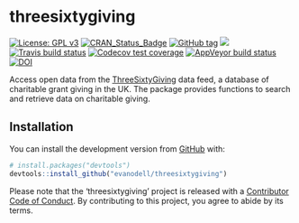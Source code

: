 
<!-- README.md is generated from README.Rmd. Please edit that file -->

# threesixtygiving

<!-- badges: start -->

[![License: GPL
v3](https://img.shields.io/badge/License-GPLv3-blue.svg)](https://www.gnu.org/licenses/gpl-3.0)
[![CRAN\_Status\_Badge](https://www.r-pkg.org/badges/version/threesixtygiving)](https://cran.r-project.org/package=threesixtygiving)
[![GitHub
tag](https://img.shields.io/github/tag/evanodell/threesixtygiving.svg)](https://github.com/evanodell/threesixtygiving)
[![](https://cranlogs.r-pkg.org/badges/grand-total/threesixtygiving)](https://dgrtwo.shinyapps.io/cranview/)
[![Travis build
status](https://travis-ci.org/evanodell/threesixtygiving.svg?branch=master)](https://travis-ci.org/evanodell/threesixtygiving)
[![Codecov test
coverage](https://codecov.io/gh/evanodell/threesixtygiving/branch/master/graph/badge.svg)](https://codecov.io/gh/evanodell/threesixtygiving?branch=master)
[![AppVeyor build
status](https://ci.appveyor.com/api/projects/status/github/evanodell/threesixtygiving?branch=master&svg=true)](https://ci.appveyor.com/project/evanodell/threesixtygiving)
[![DOI](https://zenodo.org/badge/195080045.svg)](https://zenodo.org/badge/latestdoi/195080045)
<!-- badges: end -->

Access open data from the
[ThreeSixtyGiving](https://www.threesixtygiving.org/) data feed, a
database of charitable grant giving in the UK. The package provides
functions to search and retrieve data on charitable giving.

## Installation

<!--
You can install the released version of threesixtygiving from [CRAN](https://CRAN.R-project.org) with:

``` r
install.packages("threesixtygiving")
```
-->

You can install the development version from
[GitHub](https://github.com/) with:

``` r
# install.packages("devtools")
devtools::install_github("evanodell/threesixtygiving")
```

Please note that the ‘threesixtygiving’ project is released with a
[Contributor Code of
Conduct](https://github.com/evanodell/threesixtygiving/blob/master/CODE_OF_CONDUCT.md).
By contributing to this project, you agree to abide by its terms.
